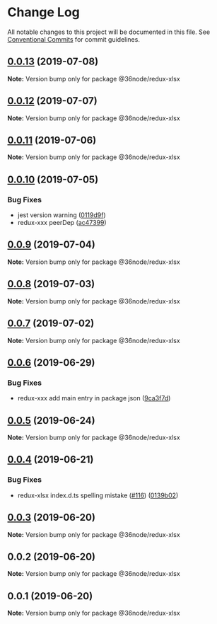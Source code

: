 # Change Log

All notable changes to this project will be documented in this file.
See [Conventional Commits](https://conventionalcommits.org) for commit guidelines.

## [0.0.13](https://github.com/36node/sketch/compare/@36node/redux-xlsx@0.0.12...@36node/redux-xlsx@0.0.13) (2019-07-08)

**Note:** Version bump only for package @36node/redux-xlsx





## [0.0.12](https://github.com/36node/sketch/compare/@36node/redux-xlsx@0.0.11...@36node/redux-xlsx@0.0.12) (2019-07-07)

**Note:** Version bump only for package @36node/redux-xlsx





## [0.0.11](https://github.com/36node/sketch/compare/@36node/redux-xlsx@0.0.10...@36node/redux-xlsx@0.0.11) (2019-07-06)

**Note:** Version bump only for package @36node/redux-xlsx





## [0.0.10](https://github.com/36node/sketch/compare/@36node/redux-xlsx@0.0.9...@36node/redux-xlsx@0.0.10) (2019-07-05)


### Bug Fixes

* jest version warning ([0119d9f](https://github.com/36node/sketch/commit/0119d9f))
* redux-xxx peerDep ([ac47399](https://github.com/36node/sketch/commit/ac47399))





## [0.0.9](https://github.com/36node/sketch/compare/@36node/redux-xlsx@0.0.8...@36node/redux-xlsx@0.0.9) (2019-07-04)

**Note:** Version bump only for package @36node/redux-xlsx





## [0.0.8](https://github.com/36node/sketch/compare/@36node/redux-xlsx@0.0.7...@36node/redux-xlsx@0.0.8) (2019-07-03)

**Note:** Version bump only for package @36node/redux-xlsx





## [0.0.7](https://github.com/36node/sketch/compare/@36node/redux-xlsx@0.0.6...@36node/redux-xlsx@0.0.7) (2019-07-02)

**Note:** Version bump only for package @36node/redux-xlsx





## [0.0.6](https://github.com/36node/sketch/compare/@36node/redux-xlsx@0.0.5...@36node/redux-xlsx@0.0.6) (2019-06-29)


### Bug Fixes

* redux-xxx add main entry in package json ([9ca3f7d](https://github.com/36node/sketch/commit/9ca3f7d))





## [0.0.5](https://github.com/36node/sketch/compare/@36node/redux-xlsx@0.0.4...@36node/redux-xlsx@0.0.5) (2019-06-24)

**Note:** Version bump only for package @36node/redux-xlsx





## [0.0.4](https://github.com/36node/sketch/compare/@36node/redux-xlsx@0.0.3...@36node/redux-xlsx@0.0.4) (2019-06-21)


### Bug Fixes

* redux-xlsx index.d.ts spelling mistake ([#116](https://github.com/36node/sketch/issues/116)) ([0139b02](https://github.com/36node/sketch/commit/0139b02))





## [0.0.3](https://github.com/36node/sketch/compare/@36node/redux-xlsx@0.0.2...@36node/redux-xlsx@0.0.3) (2019-06-20)

**Note:** Version bump only for package @36node/redux-xlsx





## 0.0.2 (2019-06-20)

**Note:** Version bump only for package @36node/redux-xlsx





## 0.0.1 (2019-06-20)

**Note:** Version bump only for package @36node/redux-xlsx
